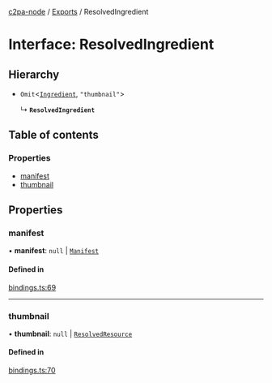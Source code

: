 [c2pa-node](../README.md) / [Exports](../modules.md) / ResolvedIngredient

# Interface: ResolvedIngredient

## Hierarchy

- `Omit`<[`Ingredient`](types.Ingredient.md), ``"thumbnail"``\>

  ↳ **`ResolvedIngredient`**

## Table of contents

### Properties

- [manifest](ResolvedIngredient.md#manifest)
- [thumbnail](ResolvedIngredient.md#thumbnail)

## Properties

### manifest

• **manifest**: ``null`` \| [`Manifest`](types.Manifest.md)

#### Defined in

[bindings.ts:69](https://github.com/contentauth/c2pa-node/blob/8f4a321/js-src/bindings.ts#L69)

___

### thumbnail

• **thumbnail**: ``null`` \| [`ResolvedResource`](ResolvedResource.md)

#### Defined in

[bindings.ts:70](https://github.com/contentauth/c2pa-node/blob/8f4a321/js-src/bindings.ts#L70)
